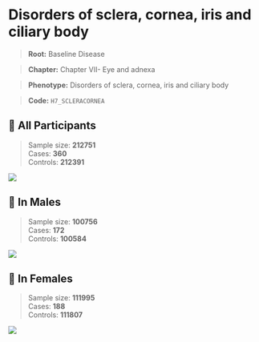 # Disorders of sclera, cornea, iris and ciliary body

> **Root:** Baseline Disease  

> **Chapter:** Chapter VII- Eye and adnexa  

> **Phenotype:** Disorders of sclera, cornea, iris and ciliary body  

> **Code:** `H7_SCLERACORNEA`

## 🧪 All Participants  
> Sample size: **212751**  
> Cases: **360**  
> Controls: **212391**
<img src="/Disease/Figures/ALL/Baseline/H7_SCLERACORNEA.png"/>
<CsvTable src="/Disease/Data/ALL/Baseline/LG_H7_SCLERACORNEA.csv" label="🔍 View full results" />

## 👨 In Males  
> Sample size: **100756**  
> Cases: **172**  
> Controls: **100584**
<img src="/Disease/Figures/Male/Baseline/H7_SCLERACORNEA.png"/>
<CsvTable src="/Disease/Data/Male/Baseline/LG_H7_SCLERACORNEA.csv" label="🔍 View full results" />

## 👩 In Females  
> Sample size: **111995**  
> Cases: **188**  
> Controls: **111807**
<img src="/Disease/Figures/Female/Baseline/H7_SCLERACORNEA.png"/>
<CsvTable src="/Disease/Data/Female/Baseline/LG_H7_SCLERACORNEA.csv" label="🔍 View full results" />
